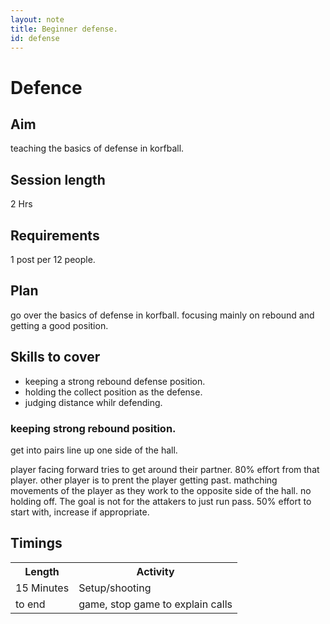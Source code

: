 ```yaml
---
layout: note
title: Beginner defense.
id: defense
---
```


# Defence

## Aim
teaching the basics of defense in korfball.

## Session length 
2 Hrs

## Requirements
1 post per 12 people.

## Plan
go over the basics of defense in korfball. focusing mainly on rebound and getting a good position.

## Skills to cover

* keeping a strong rebound defense position. 
* holding the collect position as the defense.
* judging distance whilr defending.


### keeping strong rebound position.
get into pairs line up one side of the hall.

player facing forward tries to get around their partner. 80% effort from that player. other player is to prent the player getting past. mathching movements of the player as they work to the opposite side of the hall. no holding off. The goal is not for the attakers to just run pass. 50% effort to start with, increase if appropriate.



 

## Timings
<table>
<tr>
 <th>Length</th>
 <th>Activity</th>
</tr>
<tr>
 <td>15 Minutes </td>
 <td>Setup/shooting</td> 
</tr>
<tr> 
 <td>to end </td>
 <td>game, stop game to explain calls</td>
</tr>
</table>